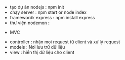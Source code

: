 - tạo dự án nodejs : npm init
- chạy server : npm start or node index
- framewordk express : npm install express
- thư viện nodemon :

* MVC

- controller : nhận mọi request từ client và xử lý request
- models : Nơi lưu trữ dữ liệu
- view : hiển thị dữ liệu cho client
